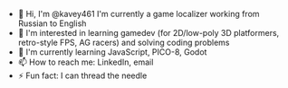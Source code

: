 - 👋 Hi, I'm @kavey461
     I'm currently a game localizer working from Russian to English
- 👀 I'm interested in learning gamedev (for 2D/low-poly 3D platformers, retro-style FPS, AG racers) and solving coding problems
- 🌱 I'm currently learning JavaScript, PICO-8, Godot
- 📫 How to reach me: LinkedIn, email
- ⚡ Fun fact: I can thread the needle

<!---
kavey461/kavey461 is a ✨ special ✨ repository because its `README.md` (this file) appears on your GitHub profile.
You can click the Preview link to take a look at your changes.
--->
